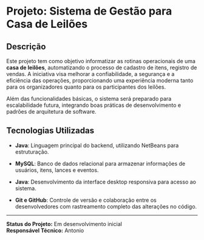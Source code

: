 # Projeto: Sistema de Gestão para Casa de Leilões

## Descrição

Este projeto tem como objetivo informatizar as rotinas operacionais de uma **casa de leilões**, automatizando o processo de cadastro de itens, registro de vendas. A iniciativa visa melhorar a confiabilidade, a segurança e a eficiência das operações, proporcionando uma experiência moderna tanto para os organizadores quanto para os participantes dos leilões.

Além das funcionalidades básicas, o sistema será preparado para escalabilidade futura, integrando boas práticas de desenvolvimento e padrões de arquitetura de software.

## Tecnologias Utilizadas

- **Java**: Linguagem principal do backend, utilizando NetBeans para estruturação.

- **MySQL**: Banco de dados relacional para armazenar informações de usuários, itens, lances e eventos.
- **Java**: Desenvolvimento da interface desktop responsiva para acesso ao sistema.
- **Git e GitHub**: Controle de versão e colaboração entre os desenvolvedores com rastreamento completo das alterações no código.

---

**Status do Projeto:** Em desenvolvimento inicial  
**Responsável Técnico:** Antonio 
